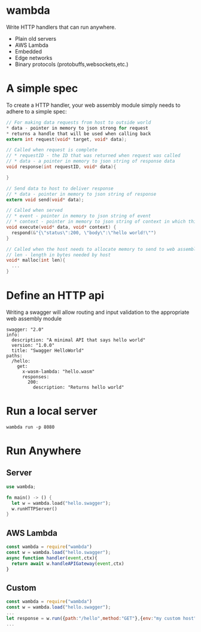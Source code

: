 # wambda

Write HTTP handlers that can run anywhere.
* Plain old servers
* AWS Lambda
* Embedded
* Edge networks
* Binary protocols (protobuffs,websockets,etc.)

# A simple spec

To create a HTTP handler, your web assembly module simply needs to adhere to a simple spec:

```C
// For making data requests from host to outside world
* data - pointer in memory to json strong for request
* returns a handle that will be used when calling back
extern int request(void* target, void* data);

// Called when request is complete
// * requestID - the ID that was returned when request was called 
// * data - a pointer in memory to json string of response data
void response(int requestID, void* data){

}

// Send data to host to deliver response
// * data - pointer in memory to json string of response
extern void send(void* data);

// Called when served
// * event - pointer in memory to json string of event
// * context - pointer in memory to json string of context in which this server is run ( host specific )
void execute(void* data, void* context) {
  respond(&"{\"status\":200, \"body\":\"hello world!\"")
}

// Called when the host needs to allocate memory to send to web assembly module
// len - length in bytes needed by host
void* malloc(int len){
  ...
}
```

# Define an HTTP api
Writing a swagger will allow routing and input validation to the appropriate web assembly module

```swagger
swagger: "2.0"
info:
  description: "A minimal API that says hello world"
  version: "1.0.0"
  title: "Swagger HelloWorld"
paths:
  /hello:
    get:
      x-wasm-lambda: "hello.wasm"
      responses:
        200:
          description: "Returns hello world"
```

# Run a local server

```
wambda run -p 8080
```

# Run Anywhere

## Server
```rust
use wambda;

fn main() -> () {
  let w = wambda.load("hello.swagger");
  w.runHTTPServer()
}
```

## AWS Lambda
```js
const wambda = require("wambda")
const w = wambda.load("hello.swagger");
async function handler(event,ctx){
  return await w.handleAPIGateway(event,ctx)
}
```

## Custom 
```js
const wambda = require("wambda")
const w = wambda.load("hello.swagger");
...
let response = w.run({path:"/hello",method:"GET"},{env:"my custom host"});
...
```
